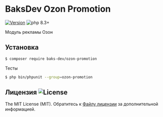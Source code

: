 # BaksDev Ozon Promotion

[![Version](https://img.shields.io/badge/version-7.1.13-blue)](https://github.com/baks-dev/ozon-promotion/releases)
![php 8.3+](https://img.shields.io/badge/php-min%208.3-red.svg)

Модуль рекламы Озон

## Установка

``` bash
$ composer require baks-dev/ozon-promotion
```

Тесты

``` bash
$ php bin/phpunit --group=ozon-promotion
```

## Лицензия ![License](https://img.shields.io/badge/MIT-green)

The MIT License (MIT). Обратитесь к [Файлу лицензии](LICENSE.md) за дополнительной информацией.
